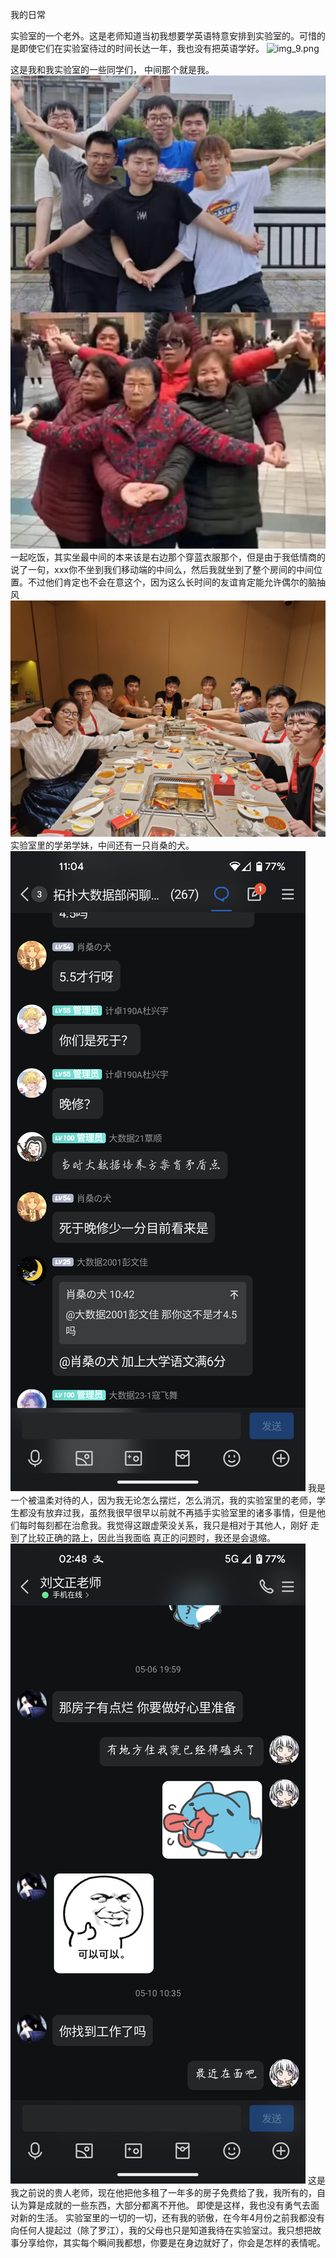 我的日常

实验室的一个老外。这是老师知道当初我想要学英语特意安排到实验室的。可惜的是即使它们在实验室待过的时间长达一年，我也没有把英语学好。
<img alt="img_9.png" src="./img_9.png"/>

这是我和我实验室的一些同学们， 中间那个就是我。 
<img alt="img_10.png" src="./img_10.png"/>
一起吃饭，其实坐最中间的本来该是右边那个穿蓝衣服那个，但是由于我低情商的说了一句，xxx你不坐到我们移动端的中间么，然后我就坐到了整个房间的中间位置。不过他们肯定也不会在意这个，因为这么长时间的友谊肯定能允许偶尔的脑抽风
<img alt="img_11.png" src="./img_11.png"/>
实验室里的学弟学妹，中间还有一只肖桑的犬。 
<img alt="img_8.png" src="./img_8.png"/>
我是一个被温柔对待的人，因为我无论怎么摆烂，怎么消沉，我的实验室里的老师，学生都没有放弃过我，虽然我很早很早以前就不再插手实验室里的诸多事情，但是他们每时每刻都在治愈我。我觉得这跟虚荣没关系，我只是相对于其他人，刚好
走到了比较正确的路上，因此当我面临 真正的问题时，我还是会退缩。
<img alt="./img_26.png" src="./img_26.png"/>
这是我之前说的贵人老师，现在他把他多租了一年多的房子免费给了我，我所有的，自认为算是成就的一些东西，大部分都离不开他。
即使是这样，我也没有勇气去面对新的生活。
实验室里的一切的一切，还有我的骄傲，在今年4月份之前我都没有向任何人提起过（除了罗江），我的父母也只是知道我待在实验室过。我只想把故事分享给你，其实每个瞬间我都想，你要是在身边就好了，你会是怎样的表情呢。



